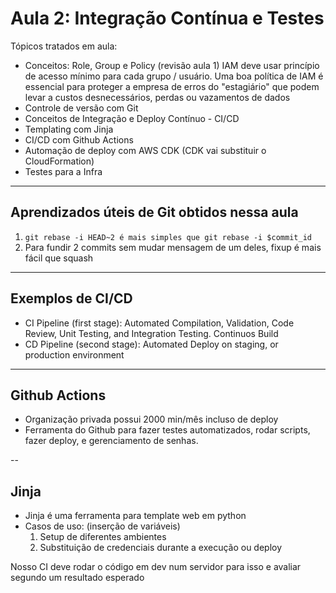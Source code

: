 # Aula 2: Integração Contínua e Testes

Tópicos tratados em aula:   
- Conceitos: Role, Group e Policy (revisão aula 1)
    IAM deve usar princípio de acesso mínimo para cada grupo / usuário.
    Uma boa política de IAM é essencial para proteger a empresa de erros
    do "estagiário" que podem levar a custos desnecessários, perdas ou vazamentos de dados
- Controle de versão com Git
- Conceitos de Integração e Deploy Contínuo - CI/CD
- Templating com Jinja
- CI/CD com Github Actions
- Automação de deploy com AWS CDK (CDK vai substituir o CloudFormation) 
- Testes para a Infra

--- 
## Aprendizados úteis de Git obtidos nessa aula

1) `git rebase -i HEAD~2 é mais simples que git rebase -i $commit_id`
2) Para fundir 2 commits sem mudar mensagem de um deles, fixup é mais fácil que squash

---
## Exemplos de CI/CD

- CI Pipeline (first stage): Automated Compilation, Validation, Code Review, Unit Testing, and Integration Testing. Continuos Build
- CD Pipeline (second stage): Automated Deploy on staging, or production environment

---

## Github Actions

- Organização privada possui 2000 min/mês incluso de deploy
- Ferramenta do Github para fazer testes automatizados, rodar scripts, fazer deploy, e gerenciamento de senhas.

--
## Jinja

- Jinja é uma ferramenta para template web em python
- Casos de uso: (inserção de variáveis)
    1. Setup de diferentes ambientes
    2. Substituição de credenciais durante a execução ou deploy

Nosso CI deve rodar o código em dev num servidor para isso e avaliar segundo um resultado esperado

